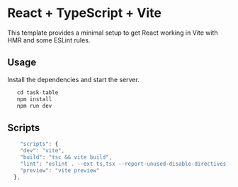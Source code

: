 # React + TypeScript + Vite

This template provides a minimal setup to get React working in Vite with HMR and some ESLint rules.

## Usage

Install the dependencies and start the server.

```js
   cd task-table
   npm install
   npm run dev
```

## Scripts

```js
    "scripts": {
    "dev": "vite",
    "build": "tsc && vite build",
    "lint": "eslint . --ext ts,tsx --report-unused-disable-directives --max-warnings 0",
    "preview": "vite preview"
  },
```
